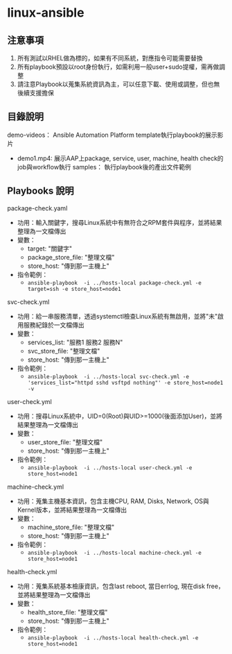 # linux-ansible 

## 注意事項
1. 所有測試以RHEL做為標的，如果有不同系統，對應指令可能需要替換
2. 所有playbook預設以root身份執行，如需利用一般user+sudo提權，需再做調整
3. 請注意Playbook以蒐集系統資訊為主，可以任意下載、使用或調整，但也無後續支援擔保

## 目錄說明

demo-videos： Ansible Automation Platform template執行playbook的展示影片 
- demo1.mp4: 展示AAP上package, service, user, machine, health check的job與workflow執行
samples： 執行playbook後的產出文件範例

## Playbooks 說明
package-check.yaml
- 功用：輸入關鍵字，搜尋Linux系統中有無符合之RPM套件與程序，並將結果整理為一文檔傳出
- 變數：
    - target: "關鍵字"
    -  package_store_file: "整理文檔"
    - store_host: "傳到那一主機上"
- 指令範例：
   - `ansible-playbook  -i ../hosts-local package-check.yml -e target=ssh -e store_host=node1`

svc-check.yml
- 功用：給一串服務清單，透過systemctl檢查Linux系統有無啟用，並將"未"啟用服務紀錄於一文檔傳出
- 變數：
   - services_list: "服務1 服務2 服務N"
   - svc_store_file: "整理文檔"
   - store_host: "傳到那一主機上"
- 指令範例：
    - `ansible-playbook  -i ../hosts-local svc-check.yml -e 'services_list="httpd sshd vsftpd nothing"' -e store_host=node1 -v
`
      
user-check.yml
- 功用：搜尋Linux系統中，UID=0(Root)與UID>=1000(後面添加User)，並將結果整理為一文檔傳出
- 變數：
    - user_store_file: "整理文檔"
    - store_host: "傳到那一主機上"
- 指令範例：
  - `ansible-playbook  -i ../hosts-local user-check.yml -e store_host=node1`    


machine-check.yml
- 功用：蒐集主機基本資訊，包含主機CPU, RAM, Disks, Network, OS與Kernel版本，並將結果整理為一文檔傳出
- 變數：
    - machine_store_file: "整理文檔"
    - store_host: "傳到那一主機上"
- 指令範例：
  - `ansible-playbook  -i ../hosts-local machine-check.yml -e store_host=node1`    

health-check.yml
- 功用：蒐集系統基本檢康資訊，包含last reboot, 當日errlog, 現在disk free，並將結果整理為一文檔傳出
- 變數：
    - health_store_file: "整理文檔"
    - store_host: "傳到那一主機上"
- 指令範例：
  - `ansible-playbook  -i ../hosts-local health-check.yml -e store_host=node1`    
